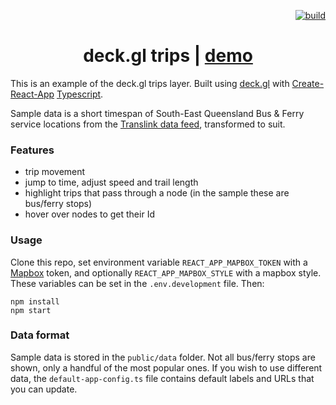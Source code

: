 <p align="right">
  <a href="https://dev.azure.com/stevekirks/Public/_build/latest?definitionId=2&branchName=master">
    <img src="https://dev.azure.com/stevekirks/Public/_apis/build/status/deckgl-trips?branchName=master" alt="build" />
  </a>
</p>

<h1 align="center">deck.gl trips | <a href="https://stevekirks.github.io/deckgl-trips">demo</a></h1>

This is an example of the deck.gl trips layer. Built using [deck.gl](https://uber.github.io/deck.gl) with [Create-React-App](https://facebook.github.io/create-react-app/) [Typescript](https://facebook.github.io/create-react-app/docs/adding-typescript).

Sample data is a short timespan of South-East Queensland Bus & Ferry service locations from the [Translink data feed](https://data.qld.gov.au/dataset/translink-real-time-data), transformed to suit.

### Features
-   trip movement
-   jump to time, adjust speed and trail length
-   highlight trips that pass through a node (in the sample these are bus/ferry stops)
-   hover over nodes to get their Id

### Usage
Clone this repo, set environment variable `REACT_APP_MAPBOX_TOKEN` with a [Mapbox](https://www.mapbox.com/) token, and optionally `REACT_APP_MAPBOX_STYLE` with a mapbox style. These variables can be set in the `.env.development` file. Then:
```
npm install
npm start
```

### Data format
Sample data is stored in the `public/data` folder. Not all bus/ferry stops are shown, only a handful of the most popular ones.
If you wish to use different data, the `default-app-config.ts` file contains default labels and URLs that you can update.
